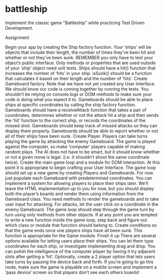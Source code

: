 # battleship

Implement the classic game "Battleship" while practicing Test Driven Development.

Assignment

Begin your app by creating the Ship factory function.
Your ‘ships’ will be objects that include their length, the number of times they’ve been hit and whether or not they’ve been sunk.
REMEMBER you only have to test your object’s public interface. Only methods or properties that are used outside of your ‘ship’ object need unit tests.
Ships should have a hit() function that increases the number of ‘hits’ in your ship.
isSunk() should be a function that calculates it based on their length and the number of ‘hits’.
Create Gameboard factory.
Note that we have not yet created any User Interface. We should know our code is coming together by running the tests. You shouldn’t be relying on console.logs or DOM methods to make sure your code is doing what you expect it to.
Gameboards should be able to place ships at specific coordinates by calling the ship factory function.
Gameboards should have a receiveAttack function that takes a pair of coordinates, determines whether or not the attack hit a ship and then sends the ‘hit’ function to the correct ship, or records the coordinates of the missed shot.
Gameboards should keep track of missed attacks so they can display them properly.
Gameboards should be able to report whether or not all of their ships have been sunk.
Create Player.
Players can take turns playing the game by attacking the enemy Gameboard.
The game is played against the computer, so make ‘computer’ players capable of making random plays. The AI does not have to be smart, but it should know whether or not a given move is legal. (i.e. it shouldn’t shoot the same coordinate twice).
Create the main game loop and a module for DOM interaction.
At this point it is appropriate to begin crafting your User Interface.
The game loop should set up a new game by creating Players and Gameboards. For now just populate each Gameboard with predetermined coordinates. You can implement a system for allowing players to place their ships later.
We’ll leave the HTML implementation up to you for now, but you should display both the player’s boards and render them using information from the Gameboard class.
You need methods to render the gameboards and to take user input for attacking. For attacks, let the user click on a coordinate in the enemy Gameboard.
The game loop should step through the game turn by turn using only methods from other objects. If at any point you are tempted to write a new function inside the game loop, step back and figure out which class or module that function should belong to.
Create conditions so that the game ends once one players ships have all been sunk. This function is appropriate for the Game module.
Finish it up
There are several options available for letting users place their ships. You can let them type coordinates for each ship, or investigate implementing drag and drop.
You can polish the intelligence of the computer player by having it try adjacent slots after getting a ‘hit’.
Optionally, create a 2 player option that lets users take turns by passing the device back and forth. If you’re going to go this route, make sure the game is playable on a mobile screen and implement a ‘pass device’ screen so that players don’t see each others boards!
